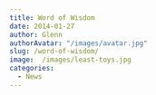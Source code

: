```yaml
---
title: Word of Wisdom
date: 2014-01-27
author: Glenn
authorAvatar: "/images/avatar.jpg"
slug: /word-of-wisdom/
image:  /images/least-toys.jpg
categories:
  - News
---
```

